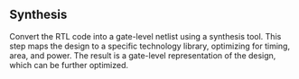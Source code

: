 ## Synthesis
Convert the RTL code into a gate-level netlist using a synthesis tool. This step maps the design to a specific technology library, optimizing for timing, area, and power.
The result is a gate-level representation of the design, which can be further optimized.

